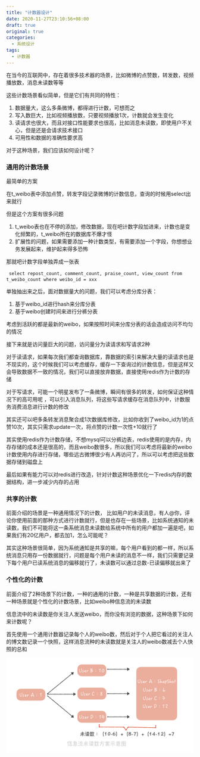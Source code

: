 ```yaml
---
title: "计数器设计"
date: 2020-11-27T23:10:56+08:00
draft: true
original: true
categories: 
  - 系统设计
tags: 
  - 计数器
---
```



在当今的互联网中，存在着很多技术器的场景，比如微博的点赞数，转发数，视频播放数，消息未读数等等

这些计数场景看似简单，但是它们有共同的特性：

1. 数据量大，这么多条微博，都得进行计数，可想而之
2. 写入数巨大，比如视频播放数，只要视频播放1次，计数就会发生变化
3. 读请求也很大，而且对接口性能要求也很高，比如消息未读数，即使用户不关心，但是还是会请求技术接口
4. 可用性和数据的准确性要求高

对于这种场景，我们应该如何设计呢？

<!--more-->

### **通用的计数场景**

最简单的方案

在t_weibo表中添加点赞，转发字段记录微博的计数信息，查询的时候用select出来就行

但是这个方案有很多问题

1. t_weibo表也在不停的添加，修改数据，现在吧计数字段加进来，计数也是变化频繁的，t_weibo所在的数据库不爆才怪
2. 扩展性的问题，如果需要添加一种计数类型，有需要添加一个字段，你想想业务发展起来，维护起来得多恐怖

那就吧计数字段单独弄成一张表

```
 select repost_count, comment_count, praise_count, view_count from t_weibo_count where weibo_id = xxx
```

单独抽出来之后，面对数据量大的问题，我们可以考虑分库分表：

1. 基于weibo_id进行hash来分库分表
2. 基于weibo创建时间来进行分裤分表

考虑到活跃的都是最新的weibo，如果按照时间来分库分表的话会造成访问不均匀的情况

接下来就是访问量巨大的问题，访问量分为读请求和写请求2种

对于读请求，如果每次我们都查询数据库，靠数据的索引来解决大量的读请求也是不现实的，这个时候我们可以考虑缓存，缓存一下查询过的计数信息，但是这样又会导致数据不一致的情况，我们可以直接放弃数据，直接使用redis作为计数的存储

对于写请求，可能一个明星发布了一条微博，瞬间有很多的转发，如何保证这种情况下的高可用呢 ，可以引入消息队列，将这些写请求缓存在消息队列中，计数服务消费消息进行计数的修改

其实还可以吧多条转发消息聚合成1次数据库修改，比如你收到了weibo_id为1的点赞10次，其实只需求update一次，将点赞的计数一次性+10就行了

其实使用redis作为计数存储，不想mysql可以分裤边表，redis使用的是内存，内存存储的成本还是很高的，而且weibo数很多，所以我们可以考虑将最新的weibo计数使用内存进行存储，哪些远古微博很少有人再访问了，所以可以考虑把这些数据存储到磁盘上

最后如果有能力可以对redis进行改造，针对计数这种场景优化一下redis内存的数据结构，进一步减少内存的占用

### **共享的计数**

前面介绍的场景是一种通用情况下的计数， 比如用户的未读消息，有人@你，评论你使用前面的那种方式进行计数就行，但是也存在一些场景，比如系统通知的未读数，我们不可能将这一条系统消息未读数给系统中所有的用户都加一遍是吧，如果我们有20亿用户，都去加1，怎么可能呢？

其实这种场景很简单，因为系统通知是共享的嘛，每个用户看到的都一样，所以系统消息只用存一份数据就行，问题是每个用户未读的消息不一样，我们只需要记录下每个用户已读系统消息的偏移就行了，未读数可以通过总数-已读偏移就出来了

### **个性化的计数**

前面介绍了2种场景下的计数，一种的通用的计数，一种是共享数据的计数，还有一种场景就是个性化的计数场景，比如weibo种信息流的未读数

信息流中的未读数是你关注人发送weibo，而你没有浏览的数据，这种场景下如何来计数呢？

首先使用一个通用计数器记录每个人的weibo数，然后对于个人把它看过的关注人的博文数记录一个快照，这样消息流种的未读数就是关注人的weibo数减去个人快照的总和

![信息流未读方案](/计数器设计/信息流未读方案.png)